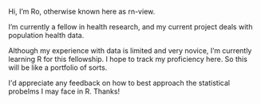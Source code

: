 Hi, I’m Ro, otherwise known here as rn-view. 

I’m currently a fellow in health research, and my current project deals with population health data. 

Although my experience with data is limited and very novice, I’m currently learning R for this fellowship. I hope to track my proficiency here. So this will be like a portfolio of sorts.

I'd appreciate any feedback on how to best approach the statistical probelms I may face in R. Thanks!



<!---
rn-view/rn-view is a ✨ special ✨ repository because its `README.md` (this file) appears on your GitHub profile.
You can click the Preview link to take a look at your changes.
--->

